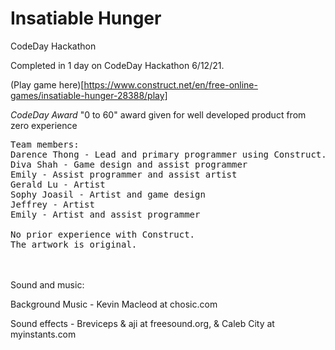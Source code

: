 # Insatiable Hunger

CodeDay Hackathon

Completed in 1 day on CodeDay Hackathon 6/12/21.

(Play game here)[https://www.construct.net/en/free-online-games/insatiable-hunger-28388/play]

*CodeDay Award* "0 to 60" award given for well developed product from zero experience 

<pre>
Team members: 
Darence Thong - Lead and primary programmer using Construct.
Diva Shah - Game design and assist programmer
Emily - Assist programmer and assist artist
Gerald Lu - Artist
Sophy Joasil - Artist and game design
Jeffrey - Artist
Emily - Artist and assist programmer

No prior experience with Construct. 
The artwork is original.
</pre>
<br><br>
Sound and music:

Background Music - Kevin Macleod at chosic.com

Sound effects - Breviceps & aji at freesound.org, & Caleb City at myinstants.com

